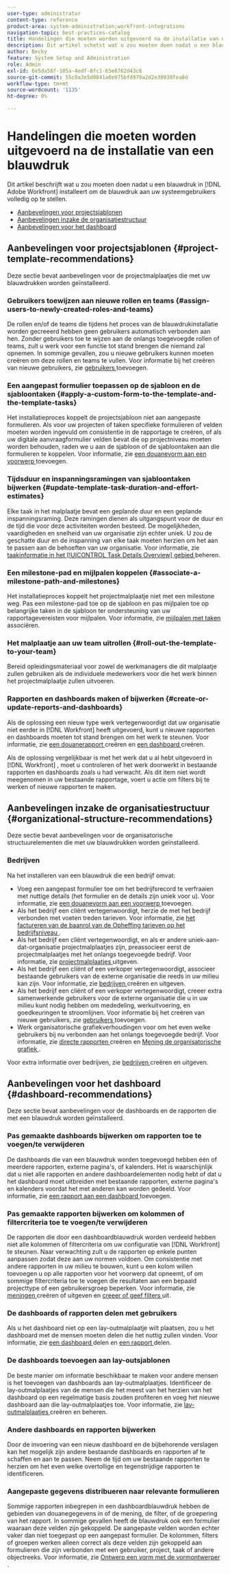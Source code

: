 ```yaml
---
user-type: administrator
content-type: reference
product-area: system-administration;workfront-integrations
navigation-topic: best-practices-catalog
title: Handelingen die moeten worden uitgevoerd na de installatie van een blauwdruk
description: Dit artikel schetst wat u zou moeten doen nadat u een blauwdruk in  [!DNL Adobe Workfront]  installeert om de blauwdruk aan uw systeemgebruikers volledig op te stellen.
author: Becky
feature: System Setup and Administration
role: Admin
exl-id: 6e5da58f-105a-4edf-8fc1-65e8762d43c6
source-git-commit: 55c8a3e5d0041a0e975bfd979a2d2e38930fea8d
workflow-type: tm+mt
source-wordcount: '1135'
ht-degree: 0%

---
```


# Handelingen die moeten worden uitgevoerd na de installatie van een blauwdruk

Dit artikel beschrijft wat u zou moeten doen nadat u een blauwdruk in [!DNL Adobe Workfront] installeert om de blauwdruk aan uw systeemgebruikers volledig op te stellen.

* [Aanbevelingen voor projectsjablonen](#project-template-recommendations)
* [Aanbevelingen inzake de organisatiestructuur](#organizational-structure-recommendations)
* [Aanbevelingen voor het dashboard](#dashboard-recommendations)

## Aanbevelingen voor projectsjablonen {#project-template-recommendations}

Deze sectie bevat aanbevelingen voor de projectmalplaatjes die met uw blauwdrukken worden geïnstalleerd.

### Gebruikers toewijzen aan nieuwe rollen en teams {#assign-users-to-newly-created-roles-and-teams}

De rollen en/of de teams die tijdens het proces van de blauwdrukinstallatie worden gecreeerd hebben geen gebruikers automatisch verbonden aan hen. Zonder gebruikers toe te wijzen aan de onlangs toegevoegde rollen of teams, zult u werk voor een functie tot stand brengen die niemand zal opnemen. In sommige gevallen, zou u nieuwe gebruikers kunnen moeten creëren om deze rollen en teams te vullen. Voor informatie bij het creëren van nieuwe gebruikers, zie [ gebruikers ](../../administration-and-setup/add-users/create-and-manage-users/add-users.md) toevoegen.

### Een aangepast formulier toepassen op de sjabloon en de sjabloontaken {#apply-a-custom-form-to-the-template-and-the-template-tasks}

Het installatieproces koppelt de projectsjabloon niet aan aangepaste formulieren. Als voor uw projecten of taken specifieke formulieren of velden moeten worden ingevuld om consistentie in de rapportage te creëren, of als uw digitale aanvraagformulier velden bevat die op projectniveau moeten worden behouden, raden we u aan de sjabloon of de sjabloontaken aan die formulieren te koppelen. Voor informatie, zie [ een douanevorm aan een voorwerp ](../../workfront-basics/work-with-custom-forms/add-a-custom-form-to-an-object.md) toevoegen.

### Tijdsduur en inspanningsramingen van sjabloontaken bijwerken {#update-template-task-duration-and-effort-estimates}

Elke taak in het malplaatje bevat een geplande duur en een geplande inspanningsraming. Deze ramingen dienen als uitgangspunt voor de duur en de tijd die voor deze activiteiten worden besteed. De mogelijkheden, vaardigheden en snelheid van uw organisatie zijn echter uniek. U zou de geschatte duur en de inspanning van elke taak moeten herzien om het aan te passen aan de behoeften van uw organisatie. Voor informatie, zie [ taakinformatie in het [!UICONTROL Task Details Overview] gebied ](../../manage-work/tasks/manage-tasks/task-information-in-overview.md) beheren.

### Een milestone-pad en mijlpalen koppelen {#associate-a-milestone-path-and-milestones}

Het installatieproces koppelt het projectmalplaatje niet met een milestone weg. Pas een milestone-pad toe op de sjabloon en pas mijlpalen toe op belangrijke taken in de sjabloon ter ondersteuning van uw rapportagevereisten voor mijlpalen. Voor informatie, zie [ mijlpalen met taken ](../../manage-work/tasks/manage-tasks/associate-milestones-with-tasks.md) associëren.

### Het malplaatje aan uw team uitrollen {#roll-out-the-template-to-your-team}

Bereid opleidingsmateriaal voor zowel de werkmanagers die dit malplaatje zullen gebruiken als de individuele medewerkers voor die het werk binnen het projectmalplaatje zullen uitvoeren.

### Rapporten en dashboards maken of bijwerken {#create-or-update-reports-and-dashboards}

Als de oplossing een nieuw type werk vertegenwoordigt dat uw organisatie niet eerder in [!DNL Workfront] heeft uitgevoerd, kunt u nieuwe rapporten en dashboards moeten tot stand brengen om het werk te steunen. Voor informatie, zie [ een douanerapport ](../../reports-and-dashboards/reports/creating-and-managing-reports/create-custom-report.md) creëren en [ een dashboard ](../../reports-and-dashboards/dashboards/creating-and-managing-dashboards/create-dashboard.md) creëren.

Als de oplossing vergelijkbaar is met het werk dat u al hebt uitgevoerd in [!DNL Workfront] , moet u controleren of het werk doorwerkt in bestaande rapporten en dashboards zoals u had verwacht. Als dit item niet wordt meegenomen in uw bestaande rapportage, voert u actie om filters bij te werken of nieuwe rapporten te maken.

## Aanbevelingen inzake de organisatiestructuur {#organizational-structure-recommendations}

Deze sectie bevat aanbevelingen voor de organisatorische structuurelementen die met uw blauwdrukken worden geïnstalleerd.

### Bedrijven

Na het installeren van een blauwdruk die een bedrijf omvat:

* Voeg een aangepast formulier toe om het bedrijfsrecord te verfraaien met nuttige details (het formulier en de details zijn uniek voor u). Voor informatie, zie [ een douanevorm aan een voorwerp ](../../workfront-basics/work-with-custom-forms/add-a-custom-form-to-an-object.md) toevoegen.
* Als het bedrijf een cliënt vertegenwoordigt, herzie de met het bedrijf verbonden met voeten treden tarieven. Voor informatie, zie [ het factureren van de baanrol van de Opheffing tarieven op het bedrijfsniveau ](../../administration-and-setup/set-up-workfront/organizational-setup/override-job-role-billing-rates-company-level.md).
* Als het bedrijf een cliënt vertegenwoordigt, en als er andere uniek-aan-dat-organisatie projectmalplaatjes zijn, preassocieer eerst de projectmalplaatjes met het onlangs toegevoegde bedrijf. Voor informatie, zie [ projectmalplaatjes ](../../manage-work/projects/create-and-manage-templates/edit-templates.md) uitgeven.
* Als het bedrijf een cliënt of een verkoper vertegenwoordigt, associeer bestaande gebruikers van de externe organisatie die reeds in uw milieu kan zijn. Voor informatie, zie [ bedrijven ](../../administration-and-setup/set-up-workfront/organizational-setup/create-and-edit-companies.md) creëren en uitgeven.
* Als het bedrijf een cliënt of een verkoper vertegenwoordigt, creeer extra samenwerkende gebruikers voor de externe organisatie die u in uw milieu kunt nodig hebben om mededeling, werkuitvoering, en goedkeuringen te stroomlijnen. Voor informatie bij het creëren van nieuwe gebruikers, zie [ gebruikers ](../../administration-and-setup/add-users/create-and-manage-users/add-users.md) toevoegen.
* Werk organisatorische grafiekverhoudingen voor om het even welke gebruikers bij nu verbonden aan het onlangs toegevoegde bedrijf. Voor informatie, zie [ directe rapporten ](../../administration-and-setup/add-users/create-and-manage-users/create-direct-reports.md) creëren en [ Mening de organisatorische grafiek ](../../people-teams-and-groups/work-directly-with-others/view-the-org-chart.md).

Voor extra informatie over bedrijven, zie [ bedrijven ](../../administration-and-setup/set-up-workfront/organizational-setup/create-and-edit-companies.md) creëren en uitgeven.

## Aanbevelingen voor het dashboard {#dashboard-recommendations}

Deze sectie bevat aanbevelingen voor de dashboards en de rapporten die met een blauwdruk worden geïnstalleerd.

### Pas gemaakte dashboards bijwerken om rapporten toe te voegen/te verwijderen

De dashboards die van een blauwdruk worden toegevoegd hebben één of meerdere rapporten, externe pagina&#39;s, of kalenders. Het is waarschijnlijk dat u niet alle rapporten en andere dashboardelementen nodig hebt of dat u het dashboard moet uitbreiden met bestaande rapporten, externe pagina&#39;s en kalenders voordat het met anderen kan worden gedeeld. Voor informatie, zie [ een rapport aan een dashboard ](/help/quicksilver/reports-and-dashboards/dashboards/creating-and-managing-dashboards/add-report-dashboard.md) toevoegen.

### Pas gemaakte rapporten bijwerken om kolommen of filtercriteria toe te voegen/te verwijderen

De rapporten die door een dashboardblauwdruk worden verdeeld hebben niet alle kolommen of filtercriteria om uw configuratie van [!DNL Workfront] te steunen. Naar verwachting zult u de rapporten op enkele punten aanpassen zodat deze aan uw normen voldoen. Om consistentie met andere rapporten in uw milieu te bouwen, kunt u een kolom willen toevoegen u op alle rapporten voor het voorwerp dat opneemt, of om sommige filtercriteria toe te voegen die resultaten aan een bepaald projecttype of een gebruikersgroep beperken. Voor informatie, zie [ meningen ](/help/quicksilver/reports-and-dashboards/reports/reporting-elements/create-edit-views.md) creëren of uitgeven en [ creeer of geef filters ](/help/quicksilver/reports-and-dashboards/reports/reporting-elements/create-filters.md) uit.

### De dashboards of rapporten delen met gebruikers

Als u het dashboard niet op een lay-outmalplaatje wilt plaatsen, zou u het dashboard met de mensen moeten delen die het nuttig zullen vinden. Voor informatie, zie [ een dashboard ](/help/quicksilver/reports-and-dashboards/dashboards/creating-and-managing-dashboards/share-dashboard.md) delen en [ een rapport ](/help/quicksilver/reports-and-dashboards/reports/creating-and-managing-reports/share-report.md) delen.

### De dashboards toevoegen aan lay-outsjablonen

De beste manier om informatie beschikbaar te maken voor andere mensen is het toevoegen van dashboards aan lay-outmalplaatjes. Identificeer de lay-outmalplaatjes van de mensen die het meest van het herzien van het dashboard op een regelmatige basis zouden profiteren en voeg het nieuwe dashboard aan die lay-outmalplaatjes toe. Voor informatie, zie [ lay-outmalplaatjes ](/help/quicksilver/administration-and-setup/customize-workfront/use-layout-templates/create-and-manage-layout-templates.md) creëren en beheren.

### Andere dashboards en rapporten bijwerken

Door de invoering van een nieuw dashboard en de bijbehorende verslagen kan het mogelijk zijn andere bestaande dashboards en rapporten af te schaffen en aan te passen. Neem de tijd om uw bestaande rapporten te herzien om het even welke overtollige en tegenstrijdige rapporten te identificeren.

### Aangepaste gegevens distribueren naar relevante formulieren

Sommige rapporten inbegrepen in een dashboardblauwdruk hebben de gebieden van douanegegevens in of de mening, de filter, of de groepering van het rapport. In sommige gevallen heeft de blauwdruk ook een formulier waaraan deze velden zijn gekoppeld. De aangepaste velden worden echter vaker dan niet toegepast op een aangepast formulier. De kolommen, filters of groepen werken alleen correct als deze velden zijn gekoppeld aan formulieren die zijn verbonden met een gebruiker, project, taak of andere objectreeks. Voor informatie, zie [ Ontwerp een vorm met de vormontwerper ](/help/quicksilver/administration-and-setup/customize-workfront/create-manage-custom-forms/form-designer/design-a-form/design-a-form.md).

